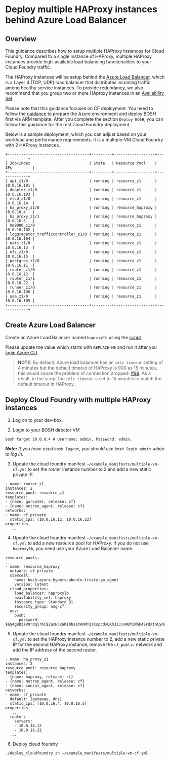 # Deploy multiple HAProxy instances behind Azure Load Balancer

## Overview

This guidance describes how to setup multiple HAProxy instances for Cloud Foundry. Compared to a single instance of HAProxy, multiple HAProxy instances provide high-available load balancing functionalities to your Cloud Foundry traffic. 

The HAProxy instances will be setup behind the [Azure Load Balancer](https://azure.microsoft.com/en-us/documentation/articles/load-balancer-overview/), which is a Layer 4 (TCP, UDP) load balancer that distributes incoming traffic among healthy service instances. To provide redundancy, we also recommend that you group two or more HAproxy instances in an [Availability Set](https://azure.microsoft.com/en-us/documentation/articles/virtual-machines-manage-availability/).

Please note that this guidance focuses on CF deployment. You need to follow the [guidance](../../guidance.md) to prepare the Azure environment and deploy BOSH first via ARM template. After you complete the section `Deploy BOSH`, you can follow this guidance for the rest Cloud Foundry deployment.

Below is a sample deployment, which you can adjust based on your workload and performance requirements. It is a multiple-VM Cloud Foundry with 2 HAProxy instances.

  ```
  +------------------------------------+---------+------------------+-------------+
  | Job/index                          | State   | Resource Pool    | IPs         |
  +------------------------------------+---------+------------------+-------------+
  | api_z1/0                           | running | resource_z1      | 10.0.16.101 |
  | doppler_z1/0                       | running | resource_z1      | 10.0.16.103 |
  | etcd_z1/0                          | running | resource_z1      | 10.0.16.14  |
  | ha_proxy_z1/0                      | running | resource_haproxy | 10.0.16.4   |
  | ha_proxy_z1/1                      | running | resource_haproxy | 10.0.16.5   |
  | hm9000_z1/0                        | running | resource_z1      | 10.0.16.102 |
  | loggregator_trafficcontroller_z1/0 | running | resource_z1      | 10.0.16.104 |
  | nats_z1/0                          | running | resource_z1      | 10.0.16.13  |
  | nfs_z1/0                           | running | resource_z1      | 10.0.16.15  |
  | postgres_z1/0                      | running | resource_z1      | 10.0.16.11  |
  | router_z1/0                        | running | resource_z1      | 10.0.16.12  |
  | router_z1/1                        | running | resource_z1      | 10.0.16.22  |
  | runner_z1/0                        | running | resource_z1      | 10.0.16.106 |
  | uaa_z1/0                           | running | resource_z1      | 10.0.16.105 |
  +------------------------------------+---------+------------------+-------------+
  ```

## Create Azure Load Balancer

Create an Azure Load Balancer named `haproxylb` using the [script](./create-load-balancer.sh).

Please update the value which starts with `REPLACE-ME` and run it after you [login Azure CLI](../../get-started/create-service-principal.md#verify-your-service-principal).

>**NOTE:** By default, Azure load balancer has an `idle timeout` setting of 4 minutes but the default timeout of HAProxy is 900 as 15 minutes, this would cause the problem of connection dropped. [#99](https://github.com/cloudfoundry-incubator/bosh-azure-cpi-release/issues/99). As a result, in the script the `idle timeout` is set to 15 minutes to match the default timeout in HAProxy.

## Deploy Cloud Foundry with multiple HAProxy instances

1. Log on to your dev-box.

2. Login to your BOSH director VM

  ```
  bosh target 10.0.0.4 # Username: admin, Password: admin.
  ```

  _**Note:** If you have used `bosh logout`, you should use `bosh login admin admin` to log in._

3. Update the cloud foundry manifest `~/example_manifests/multiple-vm-cf.yml` to set the router instance number to 2 and add a new static private IP.

  ```
  - name: router_z1
  instances: 2
  resource_pool: resource_z1
  templates:
  - {name: gorouter, release: cf}
  - {name: metron_agent, release: cf}
  networks:
  - name: cf_private
    static_ips: [10.0.16.12, 10.0.16.22]
  properties:
    ...
  ```

4. Update the cloud foundry manifest `~/example_manifests/multiple-vm-cf.yml` to add a new resource pool for HAProxy. If you do not use `haproxylb`, you need use your Azure Load Balancer name.

  ```
  resource_pools:
  ...
  - name: resource_haproxy
    network: cf_private
    stemcell:
      name: bosh-azure-hyperv-ubuntu-trusty-go_agent
      version: latest
    cloud_properties:
      load_balancer: haproxylb
      availability_set: haproxy
      instance_type: Standard_D1
      security_group: nsg-cf
    env:
      bosh:
        password: $6$4gDD3aV0rdqlrKC$2axHCxGKIObs6tAmMTqYCspcdvQXh3JJcvWOY2WGb4SrdXtnCyNaWlrf3WEqvYR2MYizEGp3kMmbpwBC6jsHt0
  ```

5. Update the cloud foundry manifest `~/example_manifests/multiple-vm-cf.yml` to set the HAProxy instance number to 2, add a new static private IP for the second HAProxy instance, remove the `cf_public` network and add the IP address of the second router.

  ```
  - name: ha_proxy_z1
  instances: 2
  resource_pool: resource_haproxy
  templates:
  - {name: haproxy, release: cf}
  - {name: metron_agent, release: cf}
  - {name: consul_agent, release: cf}
  networks:
  - name: cf_private
    default: [gateway, dns]
    static_ips: [10.0.16.4, 10.0.16.5]
  properties:
    ...
    router:
      servers:
      - 10.0.16.12
      - 10.0.16.22
    ...
  ```

6. Deploy cloud foundry

  ```
  ./deploy_cloudfoundry.sh ~/example_manifests/multiple-vm-cf.yml
  ```
